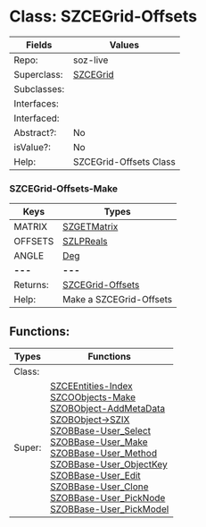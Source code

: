 
# Class:	SZCEGrid-Offsets

| Fields | Values |
| --------- | --------- |
| Repo: | soz-live |
| Superclass: | [SZCEGrid](SZCEGrid.html) |
| Subclasses: |  |
| Interfaces: |  |
| Interfaced: |  |
| Abstract?: | No |
| isValue?: | No |
| Help: | SZCEGrid-Offsets Class |

### SZCEGrid-Offsets-Make

| Keys | Types |
| --------- | --------- |
| MATRIX | [SZGETMatrix](SZGETMatrix.html) |
| OFFSETS | [SZLPReals](SZLPReals.html) |
| ANGLE | [Deg](Deg.html) |
| **---** | **---** |
| Returns: | [SZCEGrid-Offsets](SZCEGrid-Offsets.html) |
| Help: | Make a SZCEGrid-Offsets |


## Functions:

| Types | Functions |
| --------- | --------- |
| Class: |  |
| Super: | [SZCEEntities-Index](SZCEEntities.html) <br> [SZCOObjects-Make](SZCOObjects.html) <br> [SZOBObject-AddMetaData](SZOBObject.html) <br> [SZOBObject->SZIX](SZOBObject.html) <br> [SZOBBase-User_Select](SZOBBase.html) <br> [SZOBBase-User_Make](SZOBBase.html) <br> [SZOBBase-User_Method](SZOBBase.html) <br> [SZOBBase-User_ObjectKey](SZOBBase.html) <br> [SZOBBase-User_Edit](SZOBBase.html) <br> [SZOBBase-User_Clone](SZOBBase.html) <br> [SZOBBase-User_PickNode](SZOBBase.html) <br> [SZOBBase-User_PickModel](SZOBBase.html) |


